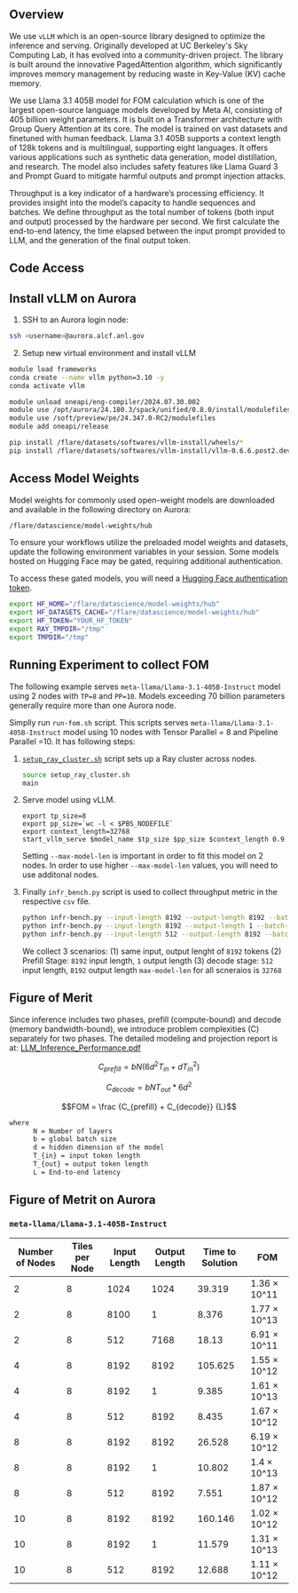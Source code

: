 ## Overview 


We use `vLLM` which is an open-source library designed to optimize the inference and serving. Originally developed at UC Berkeley's Sky Computing Lab, it has evolved into a community-driven project. The library is built around the innovative PagedAttention algorithm, which significantly improves memory management by reducing waste in Key-Value (KV) cache memory.

We use Llama 3.1 405B model for FOM calculation which is one of the largest open-source language models developed by Meta AI, consisting of 405 billion weight parameters. It is built on a Transformer architecture with Group Query Attention at its core. The model is trained on vast datasets and finetuned with human feedback. Llama 3.1 405B supports a context length of 128k tokens and is multilingual, supporting eight languages. It offers various applications such as synthetic data generation, model distillation, and research. The model also includes safety features like Llama Guard 3 and Prompt Guard to mitigate harmful outputs and prompt injection attacks.

Throughput is a key indicator of a hardware’s processing efficiency. It provides insight into the model’s capacity to handle sequences and batches. We define throughput as the total number of tokens (both input and output) processed by the hardware per second. We first calculate the end-to-end latency, the time elapsed between the input prompt provided to LLM, and the generation of the final output token.

## Code Access


## Install vLLM on Aurora

1. SSH to an Aurora login node:
```bash linenums="1"
ssh <username>@aurora.alcf.anl.gov
```

2. Setup new virtual environment and install vLLM

```bash linenums="1" title="Install vLLM using pre-built wheels"
module load frameworks
conda create --name vllm python=3.10 -y
conda activate vllm

module unload oneapi/eng-compiler/2024.07.30.002
module use /opt/aurora/24.180.3/spack/unified/0.8.0/install/modulefiles/oneapi/2024.07.30.002
module use /soft/preview/pe/24.347.0-RC2/modulefiles
module add oneapi/release

pip install /flare/datasets/softwares/vllm-install/wheels/*
pip install /flare/datasets/softwares/vllm-install/vllm-0.6.6.post2.dev28+g5dbf8545.d20250129.xpu-py3-none-any.whl
```

## Access Model Weights

Model weights for commonly used open-weight models are downloaded and available in the following directory on Aurora:
```bash linenums="1"
/flare/datascience/model-weights/hub
```

To ensure your workflows utilize the preloaded model weights and datasets, update the following environment variables in your session. Some models hosted on Hugging Face may be gated, requiring additional authentication. 

To access these gated models, you will need a [Hugging Face authentication token](https://huggingface.co/docs/hub/en/security-tokens).
```bash linenums="1"
export HF_HOME="/flare/datascience/model-weights/hub"
export HF_DATASETS_CACHE="/flare/datascience/model-weights/hub"
export HF_TOKEN="YOUR_HF_TOKEN"
export RAY_TMPDIR="/tmp"
export TMPDIR="/tmp"
```

## Running Experiment to collect FOM

The following example serves `meta-llama/Llama-3.1-405B-Instruct` model using 2 nodes with `TP=8` and `PP=10`. Models exceeding 70 billion parameters generally require more than one Aurora node.


Simplly run `run-fom.sh` script. This scripts serves `meta-llama/Llama-3.1-405B-Instruct` model using 10 nodes with Tensor Parallel = 8 and Pipeline Parallel =10. It has following steps:

1. [`setup_ray_cluster.sh`](./setup_ray_cluster.sh) script sets up a Ray cluster across nodes.

    ```bash linenums="1"
    source setup_ray_cluster.sh
    main
    ```

2. Serve model using vLLM.
    ```
    export tp_size=8
    export pp_size=`wc -l < $PBS_NODEFILE`
    export context_length=32768
    start_vllm_serve $model_name $tp_size $pp_size $context_length 0.9
    ```
    Setting `--max-model-len` is important in order to fit this model on 2 nodes. In order to use higher `--max-model-len` values, you will need to use additonal nodes. 

2. Finally `infr_bench.py` script is used to collect throughput metric in the respective `csv` file. 

    ```bash
    python infr-bench.py --input-length 8192 --output-length 8192 --batch-size 1
    python infr-bench.py --input-length 8192 --output-length 1 --batch-size 1
    python infr-bench.py --input-length 512 --output-length 8192 --batch-size 1
    ```
    We collect 3 scenarios: 
    (1) same input, output lenght of `8192` tokens
    (2) Prefill Stage: `8192` input length, `1` output length
    (3) decode stage: `512` input length, `8192` output length
    `max-model-len` for all scneraios is `32768`

## Figure of Merit 
Since inference includes two phases, prefill (compute-bound) and decode (memory bandwidth-bound), we introduce problem complexities (C) separately for two phases. The detailed modeling and projection report is at: 
[LLM_Inference_Performance.pdf](https://github.com/argonne-lcf/alcf4_aibenchmarks/blob/main/LLM/Inference/LLM_Inference_FOM.pdf)

```math
C_{prefill} = { b N (6d^2 T_{in} + d T_{in}^2)}
```

```math
C_{decode} = { b N T_{out} * 6d^2}
```

```math 
FOM = \frac {C_{prefill} + C_{decode}} {L}
```

```bash
where 
      N = Number of layers
      b = global batch size
      d = hidden dimension of the model
      T_{in} = input token length
      T_{out} = output token length
      L = End-to-end latency 
```


## Figure of Metrit on Aurora


<!-- ### `meta-llama/Llama-3.1-8B-Instruct`
| Number of Nodes | Tiles per Node | Input Length | Output Length | Time to Solution | FOM |
|---|---|---|---|---|---|
|1|1|8192|8192|3.123|1.97 × 10^13|
|1|1|8192|1|1.183|2.98 × 10^13|
|1|1|512|8192|1.993|1.41 × 10^13|
|1|8|8192|8192|15.64|3.94 × 10^12|
|1|8|8192|1|0.568|6.2 × 10^13|
|1|8|512|8192|6.498|4.32 × 10^12|

### `meta-llama/Llama-3.3-70B-Instruct`
| Number of Nodes | Tiles per Node | Input Length | Output Length | Time to Solution | FOM |
|---|---|---|---|---|---|
|1|8|8192|8192|10.253|5.58 × 10^13|
|1|8|8192|1|2.046|1.5 × 10^14|
|1|8|512|8192|11.574|2.42 × 10^13|
|2|8|8192|8192|14.642|3.9 × 10^13|
|2|8|8192|1|2.31|1.33 × 10^14|
|2|8|512|8192|22.859|1.23 × 10^13|
|4|8|8192|8192|10.726|5.33 × 10^13|
|4|8|8192|1|3.103|9.92 × 10^13|
|4|8|512|8192|6.168|4.55 × 10^13| -->

### `meta-llama/Llama-3.1-405B-Instruct`
| Number of Nodes | Tiles per Node | Input Length | Output Length | Time to Solution | FOM |
|---|---|---|---|---|---|
|2|8|1024|1024|39.319|1.36 × 10^11|
|2|8|8100|1|8.376|1.77 × 10^13|
|2|8|512|7168|18.13|6.91 × 10^11|
|4|8|8192|8192|105.625|1.55 × 10^12|
|4|8|8192|1|9.385|1.61 × 10^13|
|4|8|512|8192|8.435|1.67 × 10^12|
|8|8|8192|8192|26.528|6.19 × 10^12|
|8|8|8192|1|10.802|1.4 × 10^13|
|8|8|512|8192|7.551|1.87 × 10^12|
|10|8|8192|8192|160.146|1.02 × 10^12|
|10|8|8192|1|11.579|1.31 × 10^13|
|10|8|512|8192|12.688|1.11 × 10^12|
